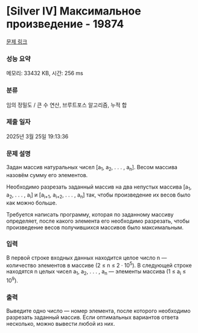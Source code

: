 # [Silver IV] Максимальное произведение - 19874 

[문제 링크](https://www.acmicpc.net/problem/19874) 

### 성능 요약

메모리: 33432 KB, 시간: 256 ms

### 분류

임의 정밀도 / 큰 수 연산, 브루트포스 알고리즘, 누적 합

### 제출 일자

2025년 3월 25일 19:13:36

### 문제 설명

<p>Задан массив натуральных чисел [a<sub>1</sub>, a<sub>2</sub>, . . . , a<sub>n</sub>]. Весом массива назовём сумму его элементов.</p>

<p>Необходимо разрезать заданный массив на два непустых массива [a<sub>1</sub>, a<sub>2</sub>, . . . , a<sub>i</sub>] и [a<sub>i+1</sub>, a<sub>i+2</sub>, . . . , a<sub>n</sub>] так, чтобы произведение их весов было как можно больше.</p>

<p>Требуется написать программу, которая по заданному массиву определяет, после какого элемента его необходимо разрезать, чтобы произведение весов получившихся массивов было максимальным.</p>

### 입력 

 <p>В первой строке входных данных находится целое число n — количество элементов в массиве (2 ≤ n ≤ 2 · 10<sup>5</sup>). В следующей строке находятся n целых чисел a<sub>1</sub>, a<sub>2</sub>, . . . , a<sub>n</sub> — элементы массива (1 ≤ a<sub>i</sub> ≤ 10<sup>9</sup>).</p>

### 출력 

 <p>Выведите одно число — номер элемента, после которого необходимо разрезать заданный массив. Если оптимальных вариантов ответа несколько, можно вывести любой из них.</p>


